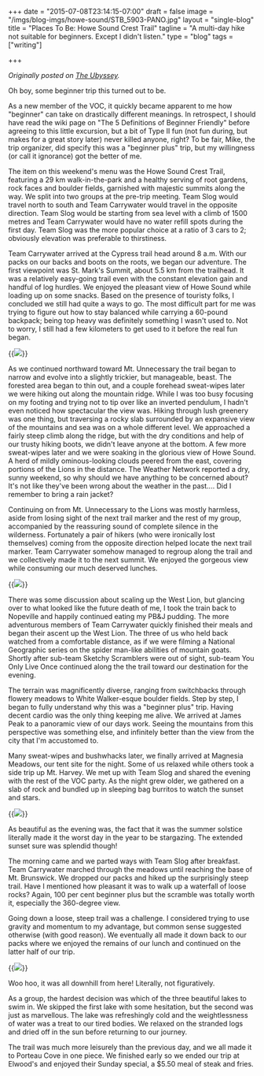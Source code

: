 +++
date = "2015-07-08T23:14:15-07:00"
draft = false
image = "/imgs/blog-imgs/howe-sound/STB_5903-PANO.jpg"
layout = "single-blog"
title = "Places To Be: Howe Sound Crest Trail"
tagline = "A multi-day hike not suitable for beginners. Except I didn't listen."
type = "blog"
tags = ["writing"]

+++

_Originally posted on [The Ubyssey](https://www.ubyssey.ca/sports/places-howe-sound-crest-trail/)._

Oh boy, some beginner trip this turned out to be.

As a new member of the VOC, it quickly became apparent to me how "beginner" can take on drastically different meanings. In retrospect, I should have read the wiki page on "The 5 Definitions of Beginner Friendly" before agreeing to this little excursion, but a bit of Type II fun (not fun during, but makes for a great story later) never killed anyone, right? To be fair, Mike, the trip organizer, did specify this was a "beginner plus" trip, but my willingness (or call it ignorance) got the better of me.

The item on this weekend's menu was the Howe Sound Crest Trail, featuring a 29 km walk-in-the-park and a healthy serving of root gardens, rock faces and boulder fields, garnished with majestic summits along the way. We split into two groups at the pre-trip meeting. Team Slog would travel north to south and Team Carrywater would travel in the opposite direction. Team Slog would be starting from sea level with a climb of 1500 metres and Team Carrywater would have no water refill spots during the first day. Team Slog was the more popular choice at a ratio of 3 cars to 2; obviously elevation was preferable to thirstiness.

Team Carrywater arrived at the Cypress trail head around 8 a.m. With our packs on our backs and boots on the roots, we began our adventure. The first viewpoint was St. Mark's Summit, about 5.5 km from the trailhead. It was a relatively easy-going trail even with the constant elevation gain and handful of log hurdles. We enjoyed the pleasant view of Howe Sound while loading up on some snacks. Based on the presence of touristy folks, I concluded we still had quite a ways to go. The most difficult part for me was trying to figure out how to stay balanced while carrying a 60-pound backpack; being top heavy was definitely something I wasn't used to. Not to worry, I still had a few kilometers to get used to it before the real fun began.

{{<img caption="" src="/imgs/blog-imgs/howe-sound/IMG_5801.JPG">}}

As we continued northward toward Mt. Unnecessary the trail began to narrow and evolve into a slightly trickier, but manageable, beast. The forested area began to thin out, and a couple forehead sweat-wipes later we were hiking out along the mountain ridge. While I was too busy focusing on my footing and trying not to tip over like an inverted pendulum, I hadn't even noticed how spectacular the view was. Hiking through lush greenery was one thing, but traversing a rocky slab surrounded by an expansive view of the mountains and sea was on a whole different level. We approached a fairly steep climb along the ridge, but with the dry conditions and help of our trusty hiking boots, we didn't leave anyone at the bottom. A few more sweat-wipes later and we were soaking in the glorious view of Howe Sound. A herd of mildly ominous-looking clouds peered from the east, covering portions of the Lions in the distance. The Weather Network reported a dry, sunny weekend, so why should we have anything to be concerned about? It's not like they've been wrong about the weather in the past.... Did I remember to bring a rain jacket?

Continuing on from Mt. Unnecessary to the Lions was mostly harmless, aside from losing sight of the next trail marker and the rest of my group, accompanied by the reassuring sound of complete silence in the wilderness. Fortunately a pair of hikers (who were ironically lost themselves) coming from the opposite direction helped locate the next trail marker. Team Carrywater somehow managed to regroup along the trail and we collectively made it to the next summit. We enjoyed the gorgeous view while consuming our much deserved lunches.

{{<img caption="" src="/imgs/blog-imgs/howe-sound/IMG_5824.png">}}

There was some discussion about scaling up the West Lion, but glancing over to what looked like the future death of me, I took the train back to Nopeville and happily continued eating my PB&J pudding. The more adventurous members of Team Carrywater quickly finished their meals and began their ascent up the West Lion. The three of us who held back watched from a comfortable distance, as if we were filming a National Geographic series on the spider man-like abilities of mountain goats. Shortly after sub-team Sketchy Scramblers were out of sight, sub-team You Only Live Once continued along the the trail toward our destination for the evening.

The terrain was magnificently diverse, ranging from switchbacks through flowery meadows to White Walker-esque boulder fields. Step by step, I began to fully understand why this was a "beginner plus" trip. Having decent cardio was the only thing keeping me alive. We arrived at James Peak to a panoramic view of our days work. Seeing the mountains from this perspective was something else, and infinitely better than the view from the city that I'm accustomed to.

Many sweat-wipes and bushwhacks later, we finally arrived at Magnesia Meadows, our tent site for the night. Some of us relaxed while others took a side trip up Mt. Harvey. We met up with Team Slog and shared the evening with the rest of the VOC party. As the night grew older, we gathered on a slab of rock and bundled up in sleeping bag burritos to watch the sunset and stars.

{{<img caption="" src="/imgs/blog-imgs/howe-sound/IMG_5898.JPG">}}

As beautiful as the evening was, the fact that it was the summer solstice literally made it the worst day in the year to be stargazing. The extended sunset sure was splendid though!

The morning came and we parted ways with Team Slog after breakfast. Team Carrywater marched through the meadows until reaching the base of Mt. Brunswick. We dropped our packs and hiked up the surprisingly steep trail. Have I mentioned how pleasant it was to walk up a waterfall of loose rocks? Again, 100 per cent beginner plus but the scramble was totally worth it, especially the 360-degree view.

Going down a loose, steep trail was a challenge. I considered trying to use gravity and momentum to my advantage, but common sense suggested otherwise (with good reason). We eventually all made it down back to our packs where we enjoyed the remains of our lunch and continued on the latter half of our trip.

{{<img caption="" src="/imgs/blog-imgs/howe-sound/IMG_5913.JPG">}}

Woo hoo, it was all downhill from here! Literally, not figuratively.

As a group, the hardest decision was which of the three beautiful lakes to swim in. We skipped the first lake with some hesitation, but the second was just as marvellous. The lake was refreshingly cold and the weightlessness of water was a treat to our tired bodies. We relaxed on the stranded logs and dried off in the sun before returning to our journey.

The trail was much more leisurely than the previous day, and we all made it to Porteau Cove in one piece. We finished early so we ended our trip at Elwood's and enjoyed their Sunday special, a $5.50 meal of steak and fries.